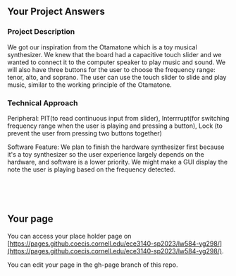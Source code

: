 ## Your Project Answers

### Project Description

We got our inspiration from the Otamatone which is a toy musical synthesizer. We knew that the board had a capacitive touch slider and we wanted to connect it to the computer speaker to play music and sound. We will also have three buttons for the user to choose the frequency range: tenor, alto, and soprano. The user can use the touch slider to slide and play music, similar to the working principle of the Otamatone.
### Technical Approach

Peripheral: PIT(to read continuous input from slider), Interrrupt(for switching frequency range when the user is playing and pressing a button), Lock (to prevent the user from pressing two buttons together)

Software Feature: We plan to finish the hardware synthesizer first because it's a toy synthesizer so the user experience largely depends on the hardware, and software is a lower priority. We might make a GUI display the note the user is playing based on the frequency detected.  

 

 
## Your page
You can access your place holder page on [https://pages.github.coecis.cornell.edu/ece3140-sp2023/lw584-yg298/](https://pages.github.coecis.cornell.edu/ece3140-sp2023/lw584-yg298/).

You can edit your page in the gh-page branch of this repo.
